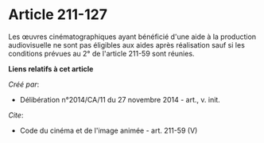 # Article 211-127

Les œuvres cinématographiques ayant bénéficié d'une aide à la production audiovisuelle ne sont pas éligibles aux aides après
réalisation sauf si les conditions prévues au 2° de l'article 211-59 sont réunies.

**Liens relatifs à cet article**

_Créé par_:

  - Délibération n°2014/CA/11 du 27 novembre 2014 - art., v. init.

_Cite_:

  - Code du cinéma et de l'image animée - art. 211-59 (V)

